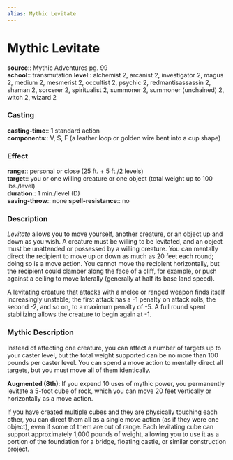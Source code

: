 ```yaml
---
alias: Mythic Levitate
---
```


# Mythic Levitate

**source**:: Mythic Adventures pg. 99  
**school**:: transmutation
**level**:: alchemist 2, arcanist 2, investigator 2, magus 2, medium 2, mesmerist 2, occultist 2, psychic 2, redmantisassassin 2, shaman 2, sorcerer 2, spiritualist 2, summoner 2, summoner (unchained) 2, witch 2, wizard 2

### Casting 

**casting-time**:: 1 standard action  
**components**:: V, S, F (a leather loop or golden wire bent into a cup shape)

### Effect 

**range**:: personal or close (25 ft. + 5 ft./2 levels)  
**target**:: you or one willing creature or one object (total weight up to 100 lbs./level)  
**duration**:: 1 min./level (D)  
**saving-throw**:: none
**spell-resistance**:: no

### Description 

*Levitate* allows you to move yourself, another creature, or an object up and down as you wish. A creature must be willing to be levitated, and an object must be unattended or possessed by a willing creature. You can mentally direct the recipient to move up or down as much as 20 feet each round; doing so is a move action. You cannot move the recipient horizontally, but the recipient could clamber along the face of a cliff, for example, or push against a ceiling to move laterally (generally at half its base land speed).  
  
A levitating creature that attacks with a melee or ranged weapon finds itself increasingly unstable; the first attack has a -1 penalty on attack rolls, the second -2, and so on, to a maximum penalty of -5. A full round spent stabilizing allows the creature to begin again at -1.

### Mythic Description

Instead of affecting one creature, you can affect a number of targets up to your caster level, but the total weight supported can be no more than 100 pounds per caster level. You can spend a move action to mentally direct all targets, but you must move all of them identically.  
  
**Augmented (8th)**: If you expend 10 uses of mythic power, you permanently levitate a 5-foot cube of rock, which you can move 20 feet vertically or horizontally as a move action.  
  
If you have created multiple cubes and they are physically touching each other, you can direct them all as a single move action (as if they were one object), even if some of them are out of range. Each levitating cube can support approximately 1,000 pounds of weight, allowing you to use it as a portion of the foundation for a bridge, floating castle, or similar construction project.
